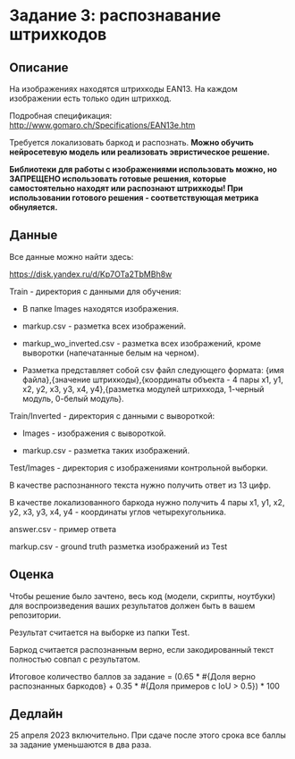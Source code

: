 # Задание 3: распознавание штрихкодов

## Описание
На изображениях находятся штрихкоды EAN13. На каждом изображении есть только один штрихкод.

Подробная спецификация: http://www.gomaro.ch/Specifications/EAN13e.htm

Требуется локализовать баркод и распознать.
**Можно обучить нейросетевую модель или реализовать эвристическое решение.**

**Библиотеки для работы с изображениями использовать можно, но ЗАПРЕЩЕНО использовать готовые решения, которые самостоятельно находят или распознают штрихкоды! 
При использовании готового решения - соответствующая метрика обнуляется.**

## Данные
Все данные можно найти здесь:

https://disk.yandex.ru/d/Kp7OTa2TbMBh8w

Train - директория с данными для обучения:

- В папке Images находятся изображения.

- markup.csv - разметка всех изображений.

- markup_wo_inverted.csv - разметка всех изображений, кроме выворотки (напечатанные белым на черном).

- Разметка представляет собой csv файл следующего формата:
{имя файла},{значение штрихкоды},{координаты объекта - 4 пары x1, y1, x2, y2, x3, y3, x4, y4},{разметка модулей штрихкода, 1-черный модуль, 0-белый модуль}.


Train/Inverted - директория с данными с вывороткой:

- Images - изображения с вывороткой.

- markup.csv - разметка таких изображений.


Test/Images - директория с изображениями контрольной выборки.

В качестве распознанного текста нужно получить ответ из 13 цифр.

В качестве локализованного баркода нужно получить 4 пары x1, y1, x2, y2, x3, y3, x4, y4 - координаты углов четырехугольника. 


answer.csv - пример ответа

markup.csv - ground truth разметка изображений из Test


## Оценка
Чтобы решение было зачтено, весь код (модели, скрипты, ноутбуки) для воспроизведения ваших результатов должен быть в вашем репозитории.

Результат считается на выборке из папки Test.


Баркод считается распознанным верно, если закодированный текст полностью совпал с результатом.

Итоговое количество баллов за задание = (0.65 * #{Доля верно распознанных баркодов} + 0.35 * #{Доля примеров с IoU > 0.5}) * 100


## Дедлайн
25 апреля 2023 включительно. При сдаче после этого срока все баллы за задание уменьшаются в два раза.
